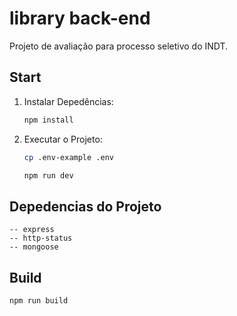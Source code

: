 # library back-end

Projeto de avaliação para processo seletivo do INDT.

## Start 

1. Instalar Depedências:
   
   ```sh
   npm install
   ```

2. Executar o Projeto:
   ```sh
   cp .env-example .env
   ```

   ```sh
   npm run dev
   ```
   
## Depedencias do Projeto 

    -- express
    -- http-status
    -- mongoose

## Build 
   
   ```sh
   npm run build